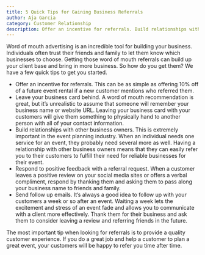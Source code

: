 ```yaml
---
title: 5 Quick Tips for Gaining Business Referrals
author: Aja Garcia
category: Customer Relationship
description: Offer an incentive for referrals. Build relationships with other business owners. Respond to positive feedback with a referral request.
---
```

<p>Word of mouth advertising is an incredible tool for building your business. Individuals often trust their friends and family to let them know which businesses to choose. Getting those word of mouth referrals can build up your client base and bring in more business. So how do you get them? We have a few quick tips to get you started.</p><ul class="kreeList"><li>Offer an incentive for referrals. This can be as simple as offering 10% off of a future event rental if a new customer mentions who referred them.</li><li>Leave your business card behind. A word of mouth recommendation is great, but it’s unrealistic to assume that someone will remember your business name or website URL. Leaving your business card with your customers will give them something to physically hand to another person with all of your contact information.</li><li>Build relationships with other business owners. This is extremely important in the event planning industry. When an individual needs one service for an event, they probably need several more as well. Having a relationship with other business owners means that they can easily refer you to their customers to fulfill their need for reliable businesses for their event.</li><li>Respond to positive feedback with a referral request. When a customer leaves a positive review on your social media sites or offers a verbal compliment, respond by thanking them and asking them to pass along your business name to friends and family.</li><li>Send follow up emails. It’s always a good idea to follow up with your customers a week or so after an event. Waiting a week lets the excitement and stress of an event fade and allows you to communicate with a client more effectively. Thank them for their business and ask them to consider leaving a review and referring friends in the future.</li></ul><p>The most important tip when looking for referrals is to provide a quality customer experience. If you do a great job and help a customer to plan a great event, your customers will be happy to refer you time after time.</p>